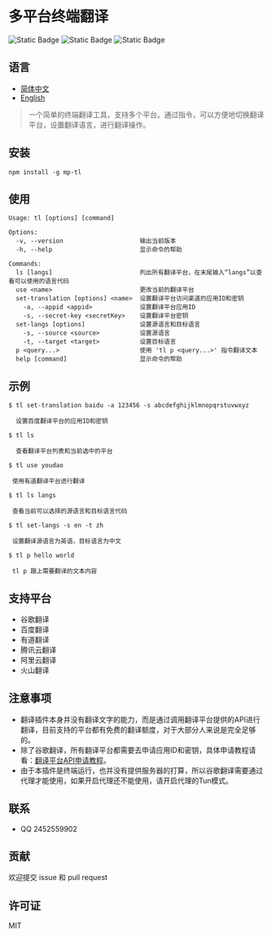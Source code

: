 # 多平台终端翻译

![Static Badge](https://img.shields.io/badge/npm-6.14.17-blue)
![Static Badge](https://img.shields.io/badge/node->=14.8.0-97CA00)
![Static Badge](https://img.shields.io/badge/licenes-MIT-97CA00)

## 语言

- [简体中文](README.md)
- [English](README_EN.md)
  

> 一个简单的终端翻译工具，支持多个平台。通过指令，可以方便地切换翻译平台，设置翻译语言，进行翻译操作。

## 安装

```
npm install -g mp-tl
```

## 使用

```
Usage: tl [options] [command]

Options:
  -v, --version                     输出当前版本
  -h, --help                        显示命令的帮助

Commands:
  ls [langs]                        列出所有翻译平台，在末尾输入“langs”以查看可以使用的语言代码
  use <name>                        更改当前的翻译平台
  set-translation [options] <name>  设置翻译平台访问渠道的应用ID和密钥
    -a, --appid <appid>             设置翻译平台应用ID
    -s, --secret-key <secretKey>    设置翻译平台密钥
  set-langs [options]               设置源语言和目标语言
    -s, --source <source>           设置源语言
    -t, --target <target>           设置目标语言
  p <query...>                      使用 'tl p <query...>' 指令翻译文本
  help [command]                    显示命令的帮助
```

## 示例

```
$ tl set-translation baidu -a 123456 -s abcdefghijklmnopqrstuvwxyz

  设置百度翻译平台的应用ID和密钥

$ tl ls

  查看翻译平台列表和当前选中的平台

$ tl use youdao
 
 使用有道翻译平台进行翻译

$ tl ls langs
  
 查看当前可以选择的源语言和目标语言代码
 
$ tl set-langs -s en -t zh

 设置翻译源语言为英语，目标语言为中文
 
$ tl p hello world

 tl p 跟上需要翻译的文本内容
```
## 支持平台

- 谷歌翻译
- 百度翻译
- 有道翻译
- 腾讯云翻译
- 阿里云翻译
- 火山翻译

## 注意事项

- 翻译插件本身并没有翻译文字的能力，而是通过调用翻译平台提供的API进行翻译，目前支持的平台都有免费的翻译额度，对于大部分人来说是完全足够的。
- 除了谷歌翻译，所有翻译平台都需要去申请应用ID和密钥，具体申请教程请看：[翻译平台API申请教程](https://flowus.cn/chiko_translation/share/e0a8678b-314c-4327-885c-b13ea7c5f239?code=B8NQGQ)。
- 由于本插件是终端运行，也并没有提供服务器的打算，所以谷歌翻译需要通过代理才能使用，如果开启代理还不能使用，请开启代理的Tun模式。


## 联系

- QQ 2452559902

## 贡献

欢迎提交 issue 和 pull request

## 许可证

MIT